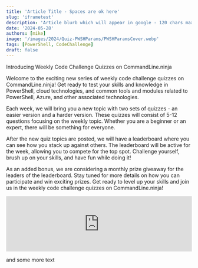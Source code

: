 ```yaml
---
title: 'Article Title - Spaces are ok here'
slug: 'iframetest'
description: 'Article blurb which will appear in google - 120 chars max'
date: '2024-05-28'
authors: [mike]
image: '/images/2024/Quiz-PWSHParams/PWSHParamsCover.webp'
tags: [PowerShell, CodeChallenge]
draft: false
---
```



Introducing Weekly Code Challenge Quizzes on CommandLine.ninja

Welcome to the exciting new series of weekly code challenge quizzes on CommandLine.ninja! Get ready to test your skills and knowledge in PowerShell, cloud technologies, and common tools and modules related to PowerShell, Azure, and other associated technologies.

Each week, we will bring you a new topic with two sets of quizzes - an easier version and a harder version. These quizzes will consist of 5-12 questions focusing on the weekly topic. Whether you are a beginner or an expert, there will be something for everyone.

After the new quiz topics are posted, we will have a leaderboard where you can see how you stack up against others. The leaderboard will be active for the week, allowing you to compete for the top spot. Challenge yourself, brush up on your skills, and have fun while doing it!

As an added bonus, we are considering a monthly prize giveaway for the leaders of the leaderboard. Stay tuned for more details on how you can participate and win exciting prizes. Get ready to level up your skills and join us in the weekly code challenge quizzes on CommandLine.ninja!



<!-- <script src="https://meiro-prod.fra1.digitaloceanspaces.com/iframeResizer.min.js"></script>
<iframe class="reframe-off" id="meiro_8081374" src="https://go.meiro.cc/8081374" width="100%" frameborder="0"></iframe>
<script>
  iFrameResize({
    checkOrigin: false,
    heightCalculationMethod: 'grow',
  }, '#meiro_8081374');
</script> -->


<iframe id="meiro_8081374" src="https://go.meiro.cc/8081374" width="100%" frameborder="0" scrolling="no"></iframe>

<script>
  const iframe = document.getElementById('meiro_8081374');

  function adjustIframeHeight() {
    iframe.style.height = iframe.contentWindow.document.body.scrollHeight + 'px';
  }

  iframe.onload = adjustIframeHeight;
</script>



and some more text